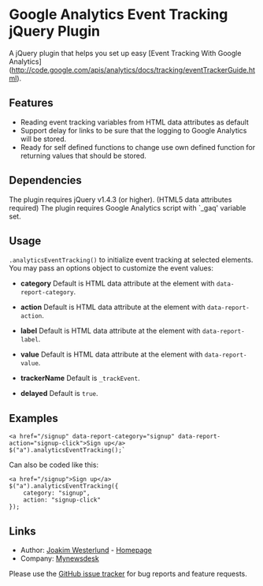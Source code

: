 Google Analytics Event Tracking jQuery Plugin
=========================

A jQuery plugin that helps you set up easy [Event Tracking With Google Analytics] (http://code.google.com/apis/analytics/docs/tracking/eventTrackerGuide.html).

Features
--------

* Reading event tracking variables from HTML data attributes as default
* Support delay for links to be sure that the logging to Google Analytics will be stored.
* Ready for self defined functions to change use own defined function for returning values that should be stored.

Dependencies
------------

The plugin requires jQuery v1.4.3 (or higher). (HTML5 data attributes required)
The plugin requires Google Analytics script with `_gaq' variable set.

Usage
-----

`.analyticsEventTracking()` to initialize event tracking at selected elements.
You may pass an options object to customize the event values:

 - **category**
   Default is HTML data attribute at the element with `data-report-category`.

 - **action**
   Default is HTML data attribute at the element with `data-report-action`.

 - **label**
   Default is HTML data attribute at the element with `data-report-label`.

 - **value**
   Default is HTML data attribute at the element with `data-report-value`.

 - **trackerName**
   Default is `_trackEvent`.

 - **delayed**
   Default is `true`.

Examples
-----
    <a href="/signup" data-report-category="signup" data-report-action="signup-click">Sign up</a>
    $("a").analyticsEventTracking();`

Can also be coded like this:

    <a href="/signup">Sign up</a>
    $("a").analyticsEventTracking({
        category: "signup",
        action: "signup-click"
    });

Links
-----

* Author:  [Joakim Westerlund](http://github.com/jorkas) - [Homepage](http://joakim-westerlund.se)
* Company: [Mynewsdesk](http://www.mynewsdesk.com)

Please use the [GitHub issue tracker](https://github.com/jorkas/jquery-analyticseventtracking-plugin/issues) for bug
reports and feature requests.
